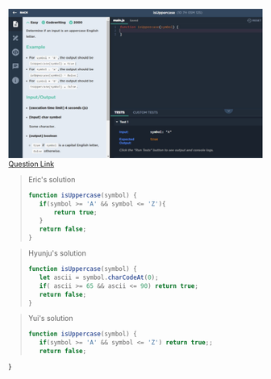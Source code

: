 ![(2019.09.13)isUppercase](images/(2019.09.13)isUppercase.jpg)
[Question Link](https://app.codesignal.com/challenge/C2qJJs9AmtEfjXgep)

> Eric's solution
>```js
>function isUppercase(symbol) {
>    if(symbol >= 'A' && symbol <= 'Z'){
>        return true;
>    }
>    return false;
>}
>```

> Hyunju's solution
>```js
>function isUppercase(symbol) {
>    let ascii = symbol.charCodeAt(0);
>    if( ascii >= 65 && ascii <= 90) return true;
>    return false;
>}
>```

> Yui's solution
>```js
>function isUppercase(symbol) {    
>    if(symbol >= 'A' && symbol <= 'Z') return true;;
>    return false;
}
>```
